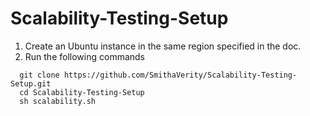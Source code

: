 # Scalability-Testing-Setup

1. Create an Ubuntu instance in the same region specified in the doc.
2. Run the following commands
```
  git clone https://github.com/SmithaVerity/Scalability-Testing-Setup.git
  cd Scalability-Testing-Setup
  sh scalability.sh
```
